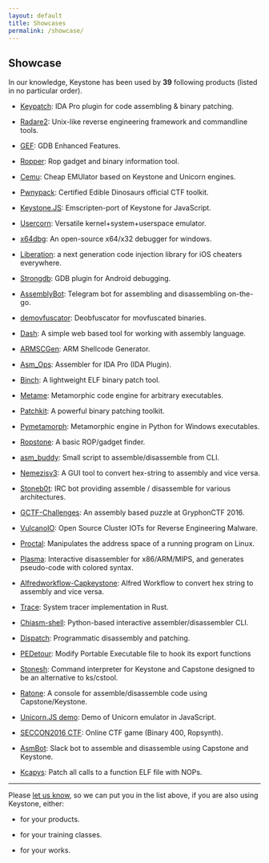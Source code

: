 ```yaml
---
layout: default
title: Showcases
permalink: /showcase/
---
```


## Showcase

In our knowledge, Keystone has been used by **39** following products (listed in no particular order).

- [Keypatch](http://keystone-engine.org/keypatch): IDA Pro plugin for code assembling & binary patching.

- [Radare2](https://github.com/radare/radare2): Unix-like reverse engineering framework and commandline tools.

- [GEF](https://github.com/hugsy/gef): GDB Enhanced Features.

- [Ropper](http://scoding.de/ropper/): Rop gadget and binary information tool.

- [Cemu](https://github.com/hugsy/cemu): Cheap EMUlator based on Keystone and Unicorn engines.

- [Pwnypack](https://github.com/edibledinos/pwnypack): Certified Edible Dinosaurs official CTF toolkit.

- [Keystone.JS](http://alexaltea.github.io/keystone.js/): Emscripten-port of Keystone for JavaScript.

- [Usercorn](https://github.com/lunixbochs/usercorn): Versatile kernel+system+userspace emulator.

- [x64dbg](http://x64dbg.com): An open-source x64/x32 debugger for windows.

- [Liberation](https://github.com/iOSCheaters/Liberation): a next generation code injection library for iOS cheaters everywhere.

- [Strongdb](https://github.com/cx9527/strongdb): GDB plugin for Android debugging.

- [AssemblyBot](https://github.com/mbikovitsky/AssemblyBot): Telegram bot for assembling and disassembling on-the-go.

- [demovfuscator](https://github.com/kirschju/demovfuscator): Deobfuscator for movfuscated binaries.

- [Dash](https://github.com/pmarkowsky/dash): A simple web based tool for working with assembly language.

- [ARMSCGen](https://github.com/alexpark07/ARMSCGen): ARM Shellcode Generator.

- [Asm_Ops](https://github.com/neoz/asm_ops): Assembler for IDA Pro (IDA Plugin).

- [Binch](https://github.com/tunz/binch): A lightweight ELF binary patch tool.

- [Metame](https://github.com/a0rtega/metame): Metamorphic code engine for arbitrary executables.

- [Patchkit](https://github.com/lunixbochs/patchkit): A powerful binary patching toolkit.

- [Pymetamorph](https://github.com/JuanJMarques/pymetamorph): Metamorphic engine in Python for Windows executables.

- [Ropstone](https://github.com/blasty/ropstone): A basic ROP/gadget finder.

- [asm_buddy](https://github.com/karttoon/asm_buddy): Small script to assemble/disassemble from CLI.

- [Nemezisv3](https://github.com/At0m0s/nemezisv3): A GUI tool to convert hex-string to assembly and vice versa.

- [Stoneb0t](https://github.com/polymorf/stoneb0t): IRC bot providing assemble / disassemble for various architectures.

- [GCTF-Challenges](https://github.com/DISMGryphon/GCTF-Challenges/tree/master/challs/programming/forest): An assembly based puzzle at GryphonCTF 2016.

- [VulcanoIO](http://vulcanoio.org): Open Source Cluster IOTs for Reverse Engineering Malware.

- [Proctal](https://github.com/daniel-araujo/proctal): Manipulates the address space of a running program on Linux.

- [Plasma](https://github.com/joelpx/plasma): Interactive disassembler for x86/ARM/MIPS, and generates pseudo-code with colored syntax.

- [Alfredworkflow-Capkeystone](https://github.com/alexhude/alfredworkflow-capkeystone): Alfred Workflow to convert hex string to assembly and vice versa.

- [Trace](https://github.com/dutchcoders/trace): System tracer implementation in Rust.

- [Chiasm-shell](https://github.com/0xbc/chiasm-shell): Python-based interactive assembler/disassembler CLI.

- [Dispatch](https://github.com/isislab/dispatch): Programmatic disassembly and patching.

- [PEDetour](https://github.com/chen-charles/PEDetour): Modify Portable Executable file to hook its export functions

- [Stonesh](https://bitbucket.org/Azertinv/stonesh): Command interpreter for Keystone and Capstone designed to be an alternative to ks/cstool.

- [Ratone](https://github.com/danigargu/ratone): A console for assemble/disassemble code using Capstone/Keystone.

- [Unicorn.JS demo](https://alexaltea.github.io/unicorn.js/index.html): Demo of Unicorn emulator in JavaScript.

- [SECCON2016 CTF](https://github.com/SECCON/SECCON2016_online_CTF): Online CTF game (Binary 400, Ropsynth).

- [AsmBot](https://github.com/Becojo/asmbot): Slack bot to assemble and disassemble using Capstone and Keystone.

- [Kcapys](https://github.com/hugsy/stuff/blob/master/kcapys.py): Patch all calls to a function ELF file with NOPs.

---

Please [let us know](/contact/), so we can put you in the list above, if you are also using Keystone, either:

- for your products.

- for your training classes.

- for your works.
